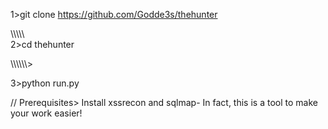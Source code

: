 1>git clone https://github.com/Godde3s/thehunter

\\\\\\\\\\\
2>cd thehunter 


\\\\\\\\\\\\> 

3>python run.py


//
Prerequisites> Install xssrecon and sqlmap- In fact, this is a tool to make your work easier! 
